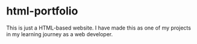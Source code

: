 # html-portfolio
This is just a HTML-based website. I have made this as one of my projects in my learning journey as a web developer.
